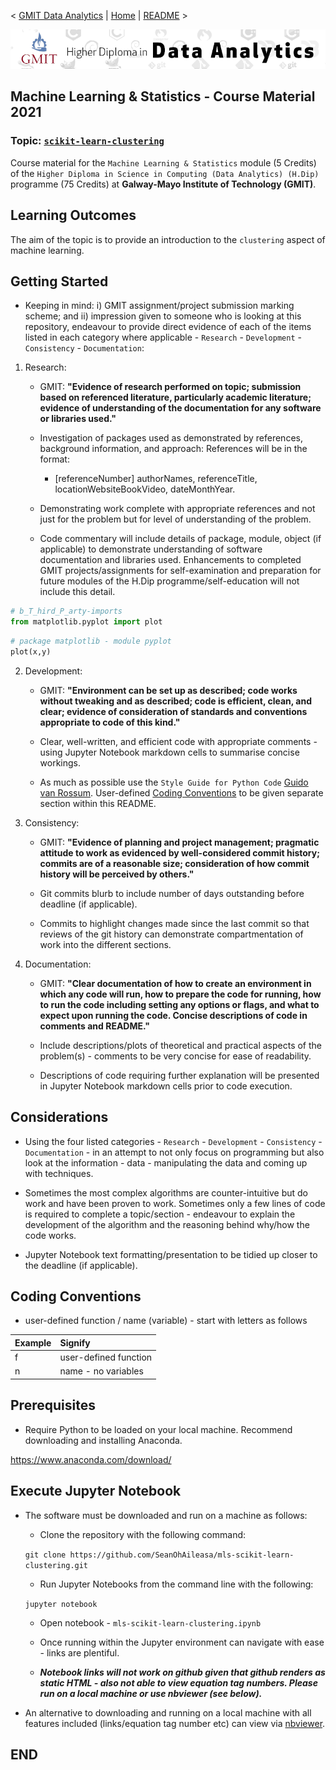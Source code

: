 < [GMIT Data Analytics](https://web.archive.org/web/20201029063153/https://www.gmit.ie/computer-science-and-applied-physics/higher-diploma-science-computing-data-analytics-ict) | [Home](https://github.com/SeanOhAileasa) | [README](https://github.com/SeanOhAileasa/mls-scikit-learn-clustering/blob/main/README.md) >

[![GMIT](https://github.com/SeanOhAileasa/SeanOhAileasa/blob/master/rc/gmit.png?raw=true)](https://web.archive.org/web/20201029063153/https://www.gmit.ie/computer-science-and-applied-physics/higher-diploma-science-computing-data-analytics-ict)

## Machine Learning & Statistics - Course Material 2021
### Topic: [``scikit-learn-clustering``](https://nbviewer.jupyter.org/github/SeanOhAileasa/mls-scikit-learn-clustering/blob/main/mls-scikit-learn-clustering.ipynb)

Course material for the ``Machine Learning & Statistics`` module (5 Credits) of the ``Higher Diploma in Science in Computing (Data Analytics) (H.Dip)`` programme (75 Credits) at **Galway-Mayo Institute of Technology (GMIT)**.

## Learning Outcomes

The aim of the topic is to provide an introduction to the ``clustering`` aspect of machine learning.

## Getting Started
- Keeping in mind: i) GMIT assignment/project submission marking scheme; and ii) impression given to someone who is looking at this repository, endeavour to provide direct evidence of each of the items listed in each category where applicable - ``Research`` - ``Development`` - ``Consistency`` - ``Documentation``:

1. Research:

	- GMIT: **"Evidence of research performed on topic; submission based on referenced literature, particularly academic literature; evidence of understanding of the documentation for any software or libraries used."**

	- Investigation of packages used as demonstrated by references, background information, and approach: References will be in the format:

		- [referenceNumber] authorNames, referenceTitle, locationWebsiteBookVideo, dateMonthYear.

	- Demonstrating work complete with appropriate references and not just for the problem but for level of understanding of the problem.

	- Code commentary will include details of package, module, object (if applicable) to demonstrate understanding of software documentation and libraries used. Enhancements to completed GMIT projects/assignments for self-examination and preparation for future modules of the H.Dip programme/self-education will not include this detail.

```python
# b_T_hird_P_arty-imports
from matplotlib.pyplot import plot
```
```python
# package matplotlib - module pyplot
plot(x,y)
```

2. Development:

	- GMIT: **"Environment can be set up as described; code works without tweaking and as described; code is efficient, clean, and clear; evidence of consideration of standards and conventions appropriate to code of this kind."**

	- Clear, well-written, and efficient code with appropriate comments - using Jupyter Notebook markdown cells to summarise concise workings. 

	- As much as possible use the ``Style Guide for Python Code`` [Guido van Rossum](https://web.archive.org/web/20201029095211/https://www.python.org/dev/peps/pep-0008/). User-defined [Coding Conventions](#coding-conventsions) to be given separate section within this README.

3. Consistency:

	- GMIT: **"Evidence of planning and project management; pragmatic attitude to work as evidenced by well-considered commit history; commits are of a reasonable size; consideration of how commit history will be perceived by others."**

	- Git commits blurb to include number of days outstanding before deadline (if applicable).

	- Commits to highlight changes made since the last commit so that reviews of the git history can demonstrate compartmentation of work into the different sections.   

4. Documentation:

	- GMIT: **"Clear documentation of how to create an environment in which any code will run, how to prepare the code for running, how to run the code including setting any options or flags, and what to expect upon running the code. Concise descriptions of code in comments and README."**

	- Include descriptions/plots of theoretical and practical aspects of the problem(s) - comments to be very concise for ease of readability. 

	- Descriptions of code requiring further explanation will be presented in Jupyter Notebook markdown cells prior to code execution.   

## Considerations

- Using the four listed categories - ``Research`` - ``Development`` - ``Consistency`` - ``Documentation`` - in an attempt to not only focus on programming but also look at the information - data - manipulating the data and coming up with techniques.

- Sometimes the most complex algorithms are counter-intuitive but do work and have been proven to work. Sometimes only a few lines of code is required to complete a topic/section - endeavour to explain the development of the algorithm and the reasoning behind why/how the code works.

- Jupyter Notebook text formatting/presentation to be tidied up closer to the deadline (if applicable).

## Coding Conventions

- user-defined function / name (variable) - start with letters as follows

| Example       | Signify 		          |
| :------------ |:------------------------|
|	f        	|	user-defined function |
|	n        	|	name - no variables   |

## Prerequisites

- Require Python to be loaded on your local machine. Recommend downloading and installing Anaconda.

https://www.anaconda.com/download/

## Execute Jupyter Notebook

- The software must be downloaded and run on a machine as follows:

	- Clone the repository with the following command:

	``git clone https://github.com/SeanOhAileasa/mls-scikit-learn-clustering.git``

    - Run Jupyter Notebooks from the command line with the following:

	``jupyter notebook``

    - Open notebook - ``mls-scikit-learn-clustering.ipynb``

    - Once running within the Jupyter environment can navigate with ease - links are plentiful.

	- ***Notebook links will not work on github given that github renders as static HTML - also not able to view equation tag numbers. Please run on a local machine or use nbviewer (see below).***

- An alternative to downloading and running on a local machine with all features included (links/equation tag number etc) can view via [nbviewer](https://nbviewer.jupyter.org/github/SeanOhAileasa/mls-scikit-learn-clustering/blob/main/mls-scikit-learn-clustering.ipynb).

## END